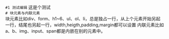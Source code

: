 `#1 测试编辑` 这是个测试  
`# 块元素与内联元素`   
块元素比如div、form、h1~6、ul、ol、li，总是独占一行，从上个元素开始另起一行，结尾也另起一行，width,heigth,padding,margin都可以设置
内联元素比如a、b、img、input、span都是内嵌在别的元素中。  

